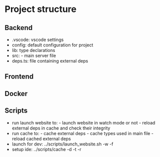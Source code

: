 # Project structure
## Backend
- .vscode: vscode settings
- config: default configuration for project
- lib: type declarations
- src: - main server file
- deps.ts: file containing external deps
## Frontend
## Docker
## Scripts
- run launch website to: - launch website in watch mode or not
                         - reload external deps in cache and check their integrity
- run cache to: - cache external deps
                - cache types used in main file
                - reload cached external deps
- launch for dev: ../scripts/launch_website.sh -w -f
- setup ide: ../scripts/cache -d -t -r
